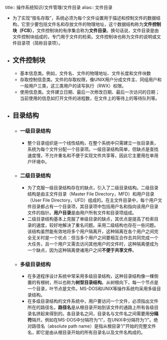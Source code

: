 title:: 操作系统知识/文件管理/文件目录
alias:: 文件目录

- 为了实现“按名存取”，系统必须为每个文件设置用于描述和控制文件的数据结构，它至少要包括文件名和存放文件的物理地址，这个数据结构称为**文件控制块（FCB）**，文件控制块的有序集合称为**文件目录**。换句话说，文件目录是由文件控制块组成的，专门用于文件的检索。文件控制块也称为文件的说明或文件目录项（简称目录项）。
- ## 文件控制块
	- 基本信息类。例如，文件名、文件的物理地址、文件长度和文件块数
	- 存取控制信息类。文件的存取权限，像UNIX用户分成文件主、同组用户和一般用户三类，这三类用户的读写执行（RWX）权限。
	- 使用信息类。文件建立日期、最后一次修改日期、最后一次访问的日期；当前使用的信息如打开文件的进程数，在文件上的等待上的等待队列等。
- ## 目录结构
	- ### 一级目录结构
		- 整个目录组织是一个线性结构，在整个系统中只需建立一张目录表，系统为每个文件分配一个目录项。一级目录结构简单，但缺点是查找速度慢，不允许重名和不便于实现文件共享等，因此它主要用在单用户环境中。
	- ### 二级目录结构
		- 为了克服一级目录结构存在的缺点，引入了二级目录结构。二级目录结构是由主文件目录（Master File Directory，MFD）和用户目录（User File Directory，UFD）组成的。在主文件目录中，每个用户文件目录都占有一个目录项，其目录项中包括用户名和指向该用户目录文件的指针。**用户目录**是由用户所有文件和目录项组成。
		- 二级目录结构基本上克服了单级目录的缺点，其优点是提高了检索目录的速度，较好地解决了重名问题。采用二级结构也存在一些问题。该结构虽然能有效地将多个用户隔离开，这种隔离在各个用户之间完全无关时是一个优点：但当多个用户之间要相互合作去共同完成一个大任务，且一个用户又需去访问其他用户的文件时，这种隔离便成为一个缺点，因为这种隔离使诸用户之间**不便于共享文件**。
	- ### 多级目录结构
		- 在多道程序设计系统中常采用多级目录结构，这种目录结构像一棵倒置的有根树，所以也称为**树型目录结构**。从树根向下，每一个节点是一个目录，叶节点是文件。MS-DOS和UNIX等操作系统均采用多级目录结构。
		- 在多级目录结构的文件系统中，用户要访问一个文件，必须指出文件所在的路径名，**路径名**是从根目录开始到该文件的通路上所有各级目录名拼起来得到的。各目录名之间，目录名与文件名之间需要用**分隔符**隔开。例如在MS-DOS中分隔符为“\”，在UNIX中分隔符为“/”。绝对路径名（absolute path name）是指从根目录“/”开始的完整文件名，即它是由从根目录开始的所有目录名以及文件名构成的。